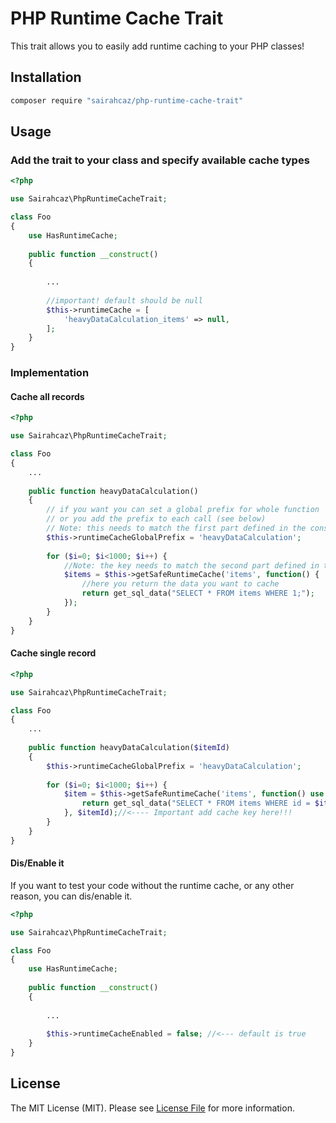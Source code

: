 # PHP Runtime Cache Trait

This trait allows you to easily add runtime caching to your PHP classes!

## Installation

```bash
composer require "sairahcaz/php-runtime-cache-trait"
```

## Usage

### Add the trait to your class and specify available cache types

```php
<?php

use Sairahcaz\PhpRuntimeCacheTrait;

class Foo
{
    use HasRuntimeCache;
    
    public function __construct()
    {
    
        ...
        
        //important! default should be null
        $this->runtimeCache = [
            'heavyDataCalculation_items' => null,
        ];
    }
}
```

### Implementation

#### Cache all records

```php
<?php

use Sairahcaz\PhpRuntimeCacheTrait;

class Foo
{
    ...
    
    public function heavyDataCalculation()
    {
        // if you want you can set a global prefix for whole function
        // or you add the prefix to each call (see below)
        // Note: this needs to match the first part defined in the constructor
        $this->runtimeCacheGlobalPrefix = 'heavyDataCalculation';
        
        for ($i=0; $i<1000; $i++) {
            //Note: the key needs to match the second part defined in the constructor
            $items = $this->getSafeRuntimeCache('items', function() {
                //here you return the data you want to cache
                return get_sql_data("SELECT * FROM items WHERE 1;");
            });
        }
    }
}
```
#### Cache single record

```php
<?php

use Sairahcaz\PhpRuntimeCacheTrait;

class Foo
{
    ...
    
    public function heavyDataCalculation($itemId)
    {
        $this->runtimeCacheGlobalPrefix = 'heavyDataCalculation';
        
        for ($i=0; $i<1000; $i++) {
            $item = $this->getSafeRuntimeCache('items', function() use ($itemId) {
                return get_sql_data("SELECT * FROM items WHERE id = $itemId;");
            }, $itemId);//<---- Important add cache key here!!!
        }
    }
}
```
#### Dis/Enable it

If you want to test your code without the runtime cache, or any other reason,
you can dis/enable it.

```php
<?php

use Sairahcaz\PhpRuntimeCacheTrait;

class Foo
{
    use HasRuntimeCache;
    
    public function __construct()
    {
    
        ...
        
        $this->runtimeCacheEnabled = false; //<--- default is true
    }
}
```

## License

The MIT License (MIT). Please see [License File](LICENSE.md) for more information.